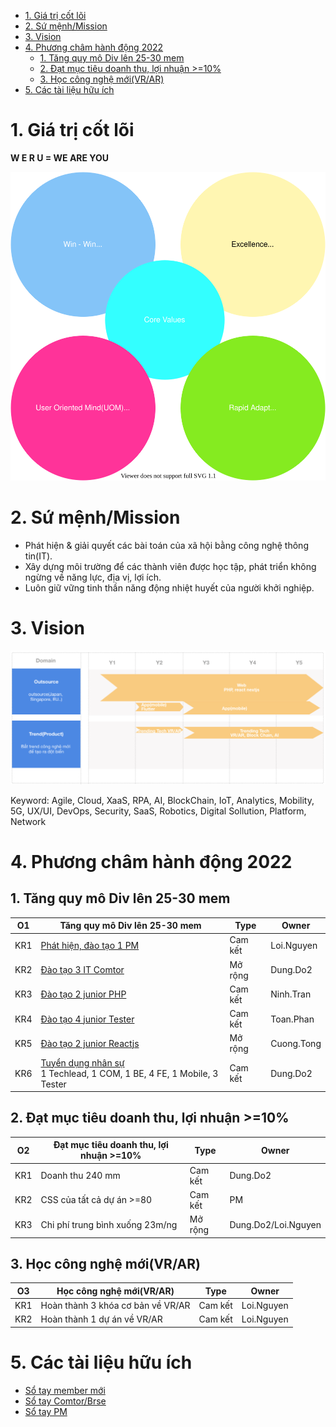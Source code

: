 - [1. Giá trị cốt lõi](#1-giá-trị-cốt-lõi)
- [2. Sứ mệnh/Mission](#2-sứ-mệnhmission)
- [3. Vision](#3-vision)
- [4. Phương châm hành động 2022](#4-phương-châm-hành-động-2022)
  - [1. Tăng quy mô Div lên 25-30 mem](#1-tăng-quy-mô-div-lên-25-30-mem)
  - [2. Đạt mục tiêu doanh thu, lợi nhuận >=10%](#2-đạt-mục-tiêu-doanh-thu-lợi-nhuận-10)
  - [3. Học công nghệ mới(VR/AR)](#3-học-công-nghệ-mớivrar)
- [5. Các tài liệu hữu ích](#5-các-tài-liệu-hữu-ích)

# 1. Giá trị cốt lõi

**W E R U = WE ARE YOU**

![](/CoreValues.svg)

# 2. Sứ mệnh/Mission

- Phát hiện & giải quyết các bài toán của xã hội bằng công nghệ thông tin(IT). 
- Xây dựng môi trường để các thành viên được học tập, phát triển không ngừng về năng lực, địa vị, lợi ích. 
- Luôn giữ vững tinh thần năng động nhiệt huyết của người khởi nghiệp.

# 3. Vision

![](Mission.png)

Keyword: Agile, Cloud, XaaS, RPA, AI, BlockChain, IoT, Analytics, Mobility, 5G, UX/UI, DevOps, Security, SaaS, Robotics, Digital Sollution, Platform, Network

# 4. Phương châm hành động 2022

## 1. Tăng quy mô Div lên 25-30 mem

| O1  | Tăng quy mô Div lên 25-30 mem                                                | Type    | Owner      |
| --- | ---------------------------------------------------------------------------- | ------- | ---------- |
| KR1 | [Phát hiện, đào tạo 1 PM]()                                                  | Cam kết | Loi.Nguyen |
| KR2 | [Đào tạo 3 IT Comtor]()                                                      | Mở rộng | Dung.Do2   |
| KR3 | [Đào tạo 2 junior PHP]()                                                     | Cam kết | Ninh.Tran  |
| KR4 | [Đào tạo 4 junior Tester]()                                                  | Cam kết | Toan.Phan  |
| KR5 | [Đào tạo 2 junior Reactjs]()                                                 | Mở rộng | Cuong.Tong |
| KR6 | [Tuyển dụng nhân sự]() <br>1 Techlead, 1 COM, 1 BE, 4 FE, 1 Mobile, 3 Tester | Cam kết | Dung.Do2   |

## 2. Đạt mục tiêu doanh thu, lợi nhuận >=10%

| O2  | Đạt mục tiêu doanh thu, lợi nhuận >=10% | Type    | Owner               |
| --- | --------------------------------------- | ------- | ------------------- |
| KR1 | Doanh thu 240 mm                        | Cam kết | Dung.Do2            |
| KR2 | CSS của tất cả dự án >=80               | Cam kết | PM                  |
| KR3 | Chi phí trung bình xuống 23m/ng         | Mở rộng | Dung.Do2/Loi.Nguyen |

## 3. Học công nghệ mới(VR/AR)

| O3  | Học công nghệ mới(VR/AR)          | Type    | Owner      |
| --- | --------------------------------- | ------- | ---------- |
| KR1 | Hoàn thành 3 khóa cơ bản về VR/AR | Cam kết | Loi.Nguyen |
| KR2 | Hoàn thành 1 dự án về VR/AR       | Cam kết | Loi.Nguyen |


# 5. Các tài liệu hữu ích

- [Sổ tay member mới](/DayOne/)
- [Sổ tay Comtor/Brse](/BrseComtor/SoTayComtorBrse.html)
- [Sổ tay PM]()
 